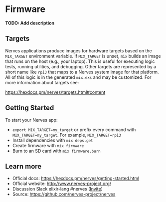 # Firmware

**TODO: Add description**

## Targets

Nerves applications produce images for hardware targets based on the
`MIX_TARGET` environment variable. If `MIX_TARGET` is unset, `mix` builds an
image that runs on the host (e.g., your laptop). This is useful for executing
logic tests, running utilities, and debugging. Other targets are represented by
a short name like `rpi3` that maps to a Nerves system image for that platform.
All of this logic is in the generated `mix.exs` and may be customized. For more
information about targets see:

https://hexdocs.pm/nerves/targets.html#content

## Getting Started

To start your Nerves app:

* `export MIX_TARGET=my_target` or prefix every command with
  `MIX_TARGET=my_target`. For example, `MIX_TARGET=rpi3`
* Install dependencies with `mix deps.get`
* Create firmware with `mix firmware`
* Burn to an SD card with `mix firmware.burn`

## Learn more

* Official docs: https://hexdocs.pm/nerves/getting-started.html
* Official website: http://www.nerves-project.org/
* Discussion Slack elixir-lang #nerves ([Invite](https://elixir-slackin.herokuapp.com/))
* Source: https://github.com/nerves-project/nerves
